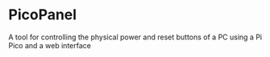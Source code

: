 # PicoPanel
A tool for controlling the physical power and reset buttons of a PC using a Pi Pico and a web interface
